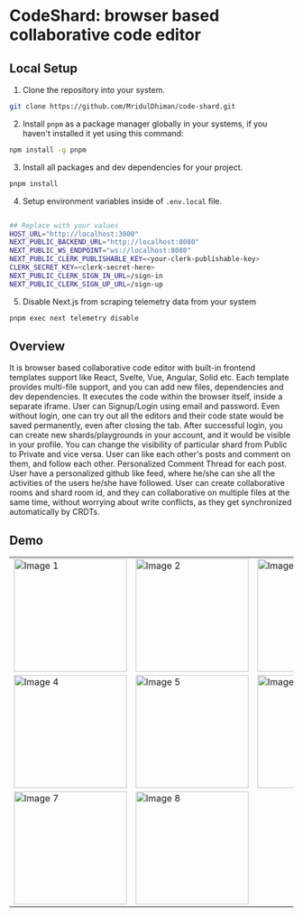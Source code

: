 # CodeShard: browser based collaborative code editor

<!-- ## High Level Design

<img src="images/final high level design.png" alt="Image 1" /> -->

## Local Setup

1. Clone the repository into your system.

```bash
git clone https://github.com/MridulDhiman/code-shard.git
```

2. Install `pnpm` as a package manager globally in your systems, if you haven't installed it yet using this command:

```bash
npm install -g pnpm
```

3. Install all packages and dev dependencies for your project.

```bash
pnpm install
```

4. Setup environment variables inside of `.env.local` file.

```bash

## Replace with your values
HOST_URL="http://localhost:3000"
NEXT_PUBLIC_BACKEND_URL="http://localhost:8080"
NEXT_PUBLIC_WS_ENDPOINT="ws://localhost:8080"
NEXT_PUBLIC_CLERK_PUBLISHABLE_KEY=<your-clerk-publishable-key>
CLERK_SECRET_KEY=<clerk-secret-here>
NEXT_PUBLIC_CLERK_SIGN_IN_URL=/sign-in
NEXT_PUBLIC_CLERK_SIGN_UP_URL=/sign-up
```

5. Disable Next.js from scraping telemetry data from your system
```bash
pnpm exec next telemetry disable
```

## Overview

It is browser based collaborative code editor with built-in frontend templates support like React, Svelte, Vue, Angular, Solid etc. Each template provides multi-file support, and you can add new files, dependencies and dev dependencies. It executes the code within the browser itself, inside a separate iframe. User can Signup/Login using email and password. Even without login, one can try out all the editors and their code state would be saved permanently, even after closing the tab. After successful login, you can create new shards/playgrounds in your account, and it would be visible in your profile. You can change the visibility of particular shard from Public to Private and vice versa. User can like each other's posts and comment on them, and follow each other. Personalized Comment Thread for each post. User have a personalized github like feed, where he/she can she all the activities of the users he/she have followed. User can create collaborative rooms and shard room id, and they can collaborative on multiple files at the same time, without worrying about write conflicts, as they get synchronized automatically by CRDTs.

## Demo

<table>
  <tr>
    <td><img src="public/images/image-10.png" alt="Image 1" width="200"/></td>
    <td><img src="public/images/shard.png" alt="Image 2" width="200"/></td>
    <td><img src="public/images/image-3.png" alt="Image 3" width="200"/></td>
  </tr>
  <tr>
    <td><img src="public/images/image-4.png" alt="Image 4" width="200"/></td>
    <td><img src="public/images/image-5.png" alt="Image 5" width="200"/></td>
    <td><img src="public/images/image-7.png" alt="Image 6" width="200"/></td>
  </tr>
  <tr>
    <td><img src="public/images/image-8.png" alt="Image 7" width="200"/></td>
    <td><img src="public/images/image-9.png" alt="Image 8" width="200"/></td>
    <td></td>
  </tr>
</table>

